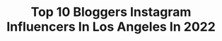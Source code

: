 ---
title: Top 10 Bloggers Instagram Influencers In Los Angeles In 2022
description: >-
  Find top bloggers Instagram influencers in Los Angeles in 2022. Most popular hashtags: #losangeles #blogger #ootd #bookstagram.
platform: Instagram
hits: 223
text_top: See the best Instagram accounts on inBeat.
text_bottom: Our search engine holds 223 Instagram influencers like this in Los Angeles, United States for you to work with.
profiles:
  - username: "beatrizadrianna_"
    fullname: >-
      BEATRIZ ADRIANNA
    bio: >-
      Digital Creator + Blogger || Los Angeles || Engaged 💍 || 💌: beatriz@livelovewearit.com My outfit details + blog👇👇
    location: "United States"
    followers: 107345
    engagement: 91
    commentsToLikes: 0.039261
    id: ck5byv57fpwu00i11rc63d9p8
    verified: false
    hashtags: "#simplerecipes, #ootd, #cheers, #cocktailideas"
  - username: "hautepinkpretty"
    fullname: >-
      An Dyer
    bio: >-
      Lifestyle Blogger | Los Angeles, CA Mrs. @supermandyer 💘 🐶 @dieseldyer Vietnamese-American ✊🏼 #blacklivesmatter
    location: "United States"
    followers: 186513
    engagement: 49
    commentsToLikes: 0.055260
    id: ck0w3yx6dvzcg0i19q7a8yljx
    verified: true
    hashtags: "#thisisann, #hautepinkathome, #dieseldyer, #thedyerlove"
  - username: "prettylittlefawn"
    fullname: >-
      Courtney Halverson
    bio: >-
      Actress + Blogger Los Angeles courtney@prettylittlefawn.com
    location: "United States"
    followers: 284036
    engagement: 182
    commentsToLikes: 0.026436
    id: ck0ttlrii39nx0i19htkv6vf1
    verified: true
    hashtags: "#sezanelovers, #gifted, #beigeaesthetic, #sponsored"
  - username: "juliamindar"
    fullname: >-
      LA PHOTOGRAPHER & MODEL
    bio: >-
      🇺🇦🇵🇱🇺🇸⁣ 5’9”⁣⁣⁣ ᴘʜᴏᴛᴏ ᴡᴏʀᴋ:⁣ @juliamindarphoto 📸ᴊᴜʟɪᴀᴍɪɴᴅᴀʀ.ᴘʜᴏᴛᴏ⁣⁣⁣ @ᴊᴍ_ᴘᴏʀᴛʀᴀɪᴛ ᴋɪᴅs ⁣ #ᴍᴏᴅᴇʟɪɴɢ #ᴘʜᴏᴛᴏɢʀᴀᴘʜʏ #ᴀᴄᴛɪɴɢ⁣ #ғᴀsʜɪᴏɴ⁣⁣ #ʜᴀʀʟᴇʏs #ᴄᴀʀs
    location: "United States"
    followers: 97652
    engagement: 154
    commentsToLikes: 0.124908
    id: ck5q5sq1puf1q0i11pjj46aml
    verified: false
    hashtags: "#warsawgirl, #portrait, #portraitsquad, #styleinspo"
  - username: "iamsage08"
    fullname: >-
      Sage Mayer 🤸🏿‍♂️
    bio: >-
      🏆Telling Stories. Dancing 🎬😄🎤🎸✈️ Adventurer. Traveler. Coder. RPG. Chess. Collector.
    location: "United States"
    followers: 15751
    engagement: 224
    commentsToLikes: 0.039797
    id: ckf5mup3zvhwt0j234t4p1etc
    verified: false
    hashtags: "#tbt, #truthplaymakers, #playmakers, #afternoonvibes"
  - username: "curlsoneonone"
    fullname: >-
      CurlsOneOnOne
    bio: >-
      Naturally Curly Beautiful 8383 Wilshire Blvd, suite 101 Beverly Hills, California (Inside Salon Republic suite 101 ) 📞310-873-8200
    location: "United States"
    followers: 17725
    engagement: 158
    commentsToLikes: 0.044298
    id: ck5zvnilu4kle0i14prnxr9i5
    verified: false
    hashtags: "#curly, #pinturahighlights, #curlscurlscurls, #beautiful"
  - username: "brittsbookclub"
    fullname: >-
      BrittsBookClub
    bio: >-
      2️⃣6️⃣ Book Blogger 📚 Los Angeles 🌇 NICU Nurse💉 Opie 🐶🐾 @BookSparks #BookSharks @onceuponabookclubbox code: BRITTSBOOKCLUB10
    location: "United States"
    followers: 2381
    engagement: 1664
    commentsToLikes: 0.315059
    id: ck8t8mdstkze90j78gez4wtmg
    verified: false
    hashtags: "#bookpics, #booksofinstagram, #losangelesbooks, #bookstagramit"
  - username: "printedalphabet"
    fullname: >-
      Sandra | printedalphabet
    bio: >-
      Los Angeles, CA ———— I N Q U I R I E S printedatoz@gmail.com
    location: "United States"
    followers: 10153
    engagement: 498
    commentsToLikes: 0.115430
    id: ck5zxawnu7o650i148ybcqoad
    verified: false
    hashtags: "#bookstagram, #yabookstagram, #booksofinstagram, #shadesofmagic"
  - username: "iamlp.blog"
    fullname: >-
      LP Blog Official
    bio: >-
      The ultimate source for @iamlpofficial fans! Officially approved by LP❣️ @AnnaElfka interviews with LP at LP Blog YouTube For Website click here ↙️
    location: "United States"
    followers: 14530
    engagement: 479
    commentsToLikes: 0.034234
    id: ck15u9m78m3lb0i19a69w0p3h
    verified: false
    hashtags: "#la, #iamlp, #iamlpfan, #lpfamily"
  - username: "home"
    fullname: >-
      Home 🔑
    bio: >-
      ❖ Home of showcasing luxury houses & real estate ❖ Best-rated for architecture inspiration ❖ Buy | Sell | Promote ❖ #stayhome 🏠
    location: "United States"
    followers: 163010
    engagement: 262
    commentsToLikes: 0.004633
    id: ck13618mv495o0i19yivhdf0f
    verified: false
    hashtags: "#homeinspo, #realtor, #luxurylifestyle, #mansion"
---